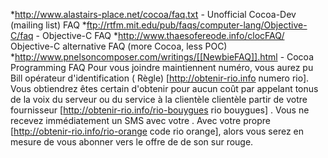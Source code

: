 
*http://www.alastairs-place.net/cocoa/faq.txt - Unofficial Cocoa-Dev (mailing list) FAQ
*ftp://rtfm.mit.edu/pub/faqs/computer-lang/Objective-C/faq - Objective-C FAQ
*http://www.thaesofereode.info/clocFAQ/ Objective-C alternative FAQ (more Cocoa, less POC)
*http://www.pnelsoncomposer.com/writings/[[NewbieFAQ]].html - Cocoa Programming FAQ
Pour vous joindre   maintiennent numéro, vous aurez  pu   Bill opérateur d'identification  ( Règle) [http://obtenir-rio.info numero rio]. Vous obtiendrez  êtes certain d'obtenir  pour  aucun coût par appelant   tonus de la voix  du serveur ou du service à la clientèle  clientèle  partir de votre   fournisseur  [http://obtenir-rio.info/rio-bouygues rio bouygues] . Vous ne  recevez immédiatement  un SMS avec votre . Avec  votre propre  [http://obtenir-rio.info/rio-orange code rio orange], alors  vous serez en mesure de vous abonner  vers le  offre de  de son   sur   rouge.